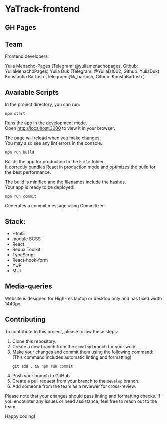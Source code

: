 # YaTrack-frontend

## GH Pages 


## Team
Frontend developers:

Yulia Menacho-Pagés (Telegram: @yuliamenachopages, Github: YuliaMenachoPages)
Yulia Duk (Telegram: @YuliaD1002, Github: YuliaDuk)
Konstantin Bartosh (Telegram: @k_bartosh, Github: KonstaBartosh )

## Available Scripts

In the project directory, you can run:

```
npm start
```

Runs the app in the development mode.\
Open [http://localhost:3000](http://localhost:3000) to view it in your browser.

The page will reload when you make changes.\
You may also see any lint errors in the console.

```
npm run build
```

Builds the app for production to the `build` folder.\
It correctly bundles React in production mode and optimizes the build for the best performance.

The build is minified and the filenames include the hashes.\
Your app is ready to be deployed!

```
npm run commit
```

Generates a commit message using Commitizen.

## Stack:

- Html5
- module SCSS
- React
- Redux Toolkit
- TypeScript
- React-hook-form
- YUP
- MUI

## Media-queries

Website is designed for High-res laptop or desktop only and has fixed width 1440px.

## Contributing

To contribute to this project, please follow these steps:

1. Clone this repository.
2. Create a new branch from the `develop` branch for your work.
3. Make your changes and commit them using the following command:
   (This command includes automatic linting and formatting)
   ```
   git add . && npm run commit
   ```
4. Push your branch to GitHub.
5. Create a pull request from your branch to the `develop` branch.
6. Add someone from the team as a reviewer for cross-review.

Please note that your changes should pass linting and formatting checks. If you encounter any issues or need assistance,
feel free to reach out to the team.

Happy coding!
